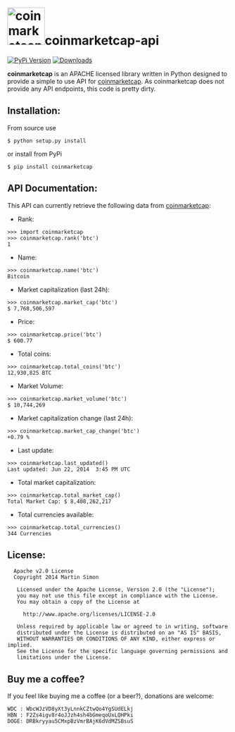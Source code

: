 <h1><img src="https://raw.githubusercontent.com/c0ding/coinmarketcap-api/master/doc/coinmarketcap.png" height=85 alt="coinmarketcap" title="coinmarketcap">coinmarketcap-api</h1>

[![PyPi Version](http://img.shields.io/pypi/v/coinmarketcap.svg)](https://pypi.python.org/pypi/coinmarketcap/)   [![Downloads](http://img.shields.io/pypi/dm/coinmarketcap.svg)](https://pypi.python.org/pypi/coinmarketcap/)


**coinmarketcap** is an APACHE licensed library written in Python designed to provide a simple to use API for [coinmarketcap](http://coinmarketcap.com/). As coinmarketcap does not provide any API endpoints, this code is pretty dirty.

## Installation:

From source use

    $ python setup.py install

or install from PyPi

    $ pip install coinmarketcap

## API Documentation:

This API can currently retrieve the following data from [coinmarketcap](http://coinmarketcap.com/):

  - Rank:

```
>>> import coinmarketcap
>>> coinmarketcap.rank('btc')
1
```

  - Name:

```
>>> coinmarketcap.name('btc')
Bitcoin
```

  - Market capitalization (last 24h):

```
>>> coinmarketcap.market_cap('btc')
$ 7,768,506,597
```

  - Price:

```
>>> coinmarketcap.price('btc')
$ 600.77
```

  - Total coins:

```
>>> coinmarketcap.total_coins('btc')
12,930,825 BTC
```

  - Market Volume:

```
>>> coinmarketcap.market_volume('btc')
$ 10,744,269
```

  - Market capitalization change (last 24h):

```
>>> coinmarketcap.market_cap_change('btc')
+0.79 %
```

  - Last update:

```
>>> coinmarketcap.last_updated()
Last updated: Jun 22, 2014  3:45 PM UTC
```

  - Total market capitalization:

```
>>> coinmarketcap.total_market_cap()
Total Market Cap: $ 8,408,262,217
```

  - Total currencies available:

```
>>> coinmarketcap.total_currencies()
344 Currencies
```

## License:

```
  Apache v2.0 License
  Copyright 2014 Martin Simon

   Licensed under the Apache License, Version 2.0 (the "License");
   you may not use this file except in compliance with the License.
   You may obtain a copy of the License at

     http://www.apache.org/licenses/LICENSE-2.0

   Unless required by applicable law or agreed to in writing, software
   distributed under the License is distributed on an "AS IS" BASIS,
   WITHOUT WARRANTIES OR CONDITIONS OF ANY KIND, either express or implied.
   See the License for the specific language governing permissions and
   limitations under the License.

```

## Buy me a coffee?

If you feel like buying me a coffee (or a beer?), donations are welcome:

```
WDC : WbcWJzVD8yXt3yLnnkCZtwQo4YgSUdELkj
HBN : F2Zs4igv8r4oJJzh4sh4bGmeqoUxLQHPki
DOGE: DRBkryyau5CMxpBzVmrBAjK6dVdMZSBsuS
```
